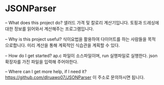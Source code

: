 # JSONParser
– What does this project do?
샐러드 가격 및 칼로리 계산기입니다.
토핑과 드레싱에 대한 정보를 읽어와서 계산해주는 프로그램입니다.

– Why is this project useful?
식이요법을 활용하여 다이어트를 하는 사람들을 목적으로합니다.
미리 계산을 통해 계획적인 식습관을 계획할 수 있다.

– How do I get started?
ap.c 파일이 소스파일이며, run 실행파일로 실행한다.
json 확장자를 가진 파일을 입력해 주어야한다.

– Where can I get more help, if I need it?
https://github.com/dlruawo07/JSONParser
이 주소로 문의하시면 됩니다.
